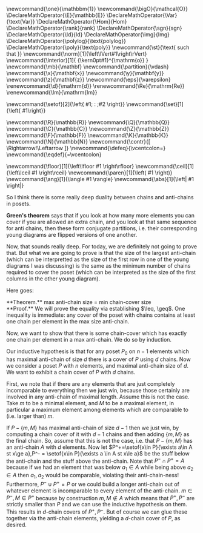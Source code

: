 \newcommand{\one}{\mathbbm{1}}
\newcommand{\bigO}{\mathcal{O}}
\DeclareMathOperator{\E}{\mathbb{E}}
\DeclareMathOperator{\Var}{\text{Var}}
\DeclareMathOperator{\Hom}{Hom}
\DeclareMathOperator{\rank}{rank}
\DeclareMathOperator{\sgn}{sgn}
\DeclareMathOperator{\Id}{Id}
\DeclareMathOperator{\img}{Img}
\DeclareMathOperator{\polylog}{\text{polylog}}
\DeclareMathOperator{\poly}{\text{poly}}
\newcommand{\st}{\text{ such that }}
\newcommand{\norm}[1]{\left\lVert#1\right\rVert}
\newcommand{\interior}[1]{ {\kern0pt#1}^{\mathrm{o}} }
\newcommand{\mb}{\mathbf}
\newcommand{\partition}{\vdash}
\newcommand{\x}{\mathbf{x}}
\newcommand{\y}{\mathbf{y}}
\newcommand{\z}{\mathbf{z}}
\newcommand{\eps}{\varepsilon}
\renewcommand{\d}{\mathrm{d}}
\renewcommand{\Re}{\mathrm{Re}}
\renewcommand{\Im}{\mathrm{Im}}

\newcommand{\setof}[2]{\left\{ #1\; : \;#2 \right\}}
\newcommand{\set}[1]{\left\{ #1\right\}}

\newcommand{\R}{\mathbb{R}}
\newcommand{\Q}{\mathbb{Q}}
\newcommand{\C}{\mathbb{C}}
\newcommand{\Z}{\mathbb{Z}}
\newcommand{\F}{\mathbb{F}}
\newcommand{\K}{\mathbb{K}}
\newcommand{\N}{\mathbb{N}}
\newcommand{\contr}{\[ \Rightarrow\!\Leftarrow \]}
\newcommand{\defeq}{\vcentcolon=}
\newcommand{\eqdef}{=\vcentcolon}

\newcommand{\floor}[1]{\left\lfloor #1 \right\rfloor}
\newcommand{\ceil}[1]{\left\lceil #1 \right\rceil}
\newcommand{\paren}[1]{\left( #1 \right)}
\newcommand{\ang}[1]{\langle #1 \rangle}
\newcommand{\abs}[1]{\left| #1 \right|}

So I think there is some really deep duality between chains and
anti-chains in posets. 

**Green's theorem** says that if you look at how many more
elements you can cover if you are allowed an extra chain, and you
look at that same sequence for anti chains, then these form
conjugate partitions, i.e. their corresponding young diagrams are
flipped versions of one another.

Now, that sounds really deep. For today, we are definitely not
going to prove that. But what we are going to prove is that the
size of the largest anti-chain (which can be interpretted as the
size of the first row in one of the young diagrams I was discussing) is the
same as the minimum number of chains required to cover the poset
(which can be interpreted as the size of the first columns in the
other young diagram). 

Here goes:

<div class="thm envbox">**Theorem.**
max anti-chain size = min chain-cover size
</div>
<div class="pf envbox">**Proof.**
We will prove the equality via establishing $\leq, \geq$.
One inequality is immediate: any cover of the poset with chains contains at least one
chain per element in the max size anti-chain.

Now, we want to show that there is some chain-cover which has
exactly one chain per element in a max anti-chain. We do so by induction.

Our inductive hypothesis is that for any poset $P_0$ on $n-1$ elements
which has maximal anti-chain of size $d$ there is a cover of $P$
using $d$ chains. Now we consider a poset $P$ with $n$ elements,
and maximal anti-chain size of $d$. We want to exhibit a chain
cover of $P$ with $d$ chains.

First, we note that if there are any elements that are just
completely incomparable to everything then we just win, because
those certainly are involved in any anti-chain of maximal length.
Assume this is not the case. Take $m$ to be a minimal element,
and $M$ to be a maximal element, in particular a maximum element
among elements which are comparable to (i.e. larger than) $m$.

If $P-\{m,M\}$ has maximal anti-chain of size  $d-1$ then we just win, by computing a chain cover of it with $d-1$ chains and then adding $\{m,M\}$ as the final chain.
So, assume that this is not the case, i.e. that $P-\{m,M\}$ has
an anti-chain $A$ with $d$ elements. 
Now let $P^+=\setof{x\in P}{\exists a\in A st x\ge a},P^- =
\setof{x\in P}{\exists a \in A st x\le a}$ be the stuff below the
anti-chain and the stuff above the anti-chain. Note that $P^-\cap
P^+ = A$ because if we had an element that was below $a_1\in A$
while being above $a_2\in A$ then $a_1,a_2$ would be comparable,
violating their anti-chain-ness!
Furthermore, $P^- \cup P^+ = P$ or we could build a longer
anti-chain out of whatever element is incomparable to every
element of the anti-chain.
$m\in P^-, M\in P^+$ because by construction $m,M\notin A$ which
means that $P^+,P^-$ are strictly smaller than $P$ and we can use
the inductive hypothesis on them. This results in $d$-chain covers of $P^+,P^-$. But of course we can glue these together via the anti-chain elements, yielding a $d$-chain cover of $P$, as desired.

</div>


